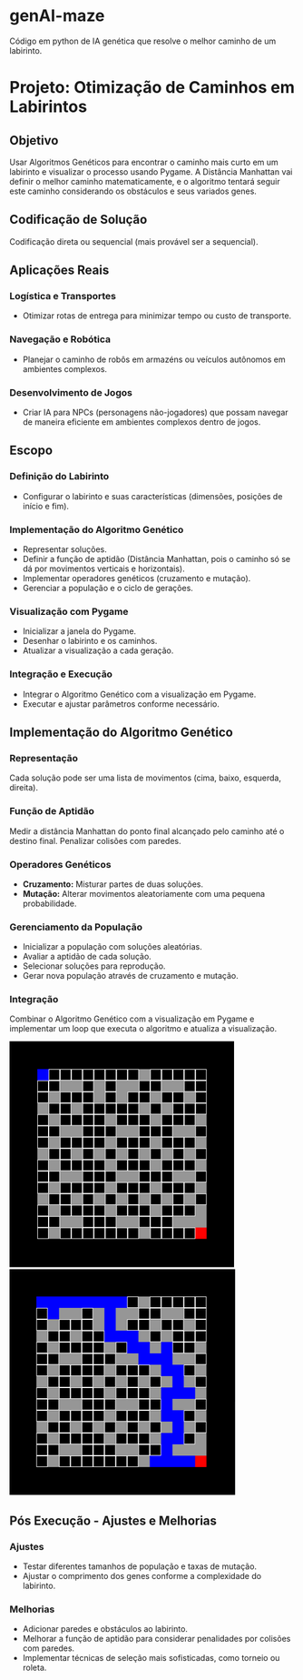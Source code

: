 # genAI-maze
Código em python de IA genética que resolve o melhor caminho de um labirinto.

# Projeto: Otimização de Caminhos em Labirintos

## Objetivo
Usar Algoritmos Genéticos para encontrar o caminho mais curto em um labirinto e visualizar o processo usando Pygame. A Distância Manhattan vai definir o melhor caminho matematicamente, e o algoritmo tentará seguir este caminho considerando os obstáculos e seus variados genes.

## Codificação de Solução
Codificação direta ou sequencial (mais provável ser a sequencial).

## Aplicações Reais
### Logística e Transportes
- Otimizar rotas de entrega para minimizar tempo ou custo de transporte.

### Navegação e Robótica
- Planejar o caminho de robôs em armazéns ou veículos autônomos em ambientes complexos.

### Desenvolvimento de Jogos
- Criar IA para NPCs (personagens não-jogadores) que possam navegar de maneira eficiente em ambientes complexos dentro de jogos.


## Escopo

### Definição do Labirinto
- Configurar o labirinto e suas características (dimensões, posições de início e fim).

### Implementação do Algoritmo Genético
- Representar soluções.
- Definir a função de aptidão (Distância Manhattan, pois o caminho só se dá por movimentos verticais e horizontais).
- Implementar operadores genéticos (cruzamento e mutação).
- Gerenciar a população e o ciclo de gerações.

### Visualização com Pygame
- Inicializar a janela do Pygame.
- Desenhar o labirinto e os caminhos.
- Atualizar a visualização a cada geração.

### Integração e Execução
- Integrar o Algoritmo Genético com a visualização em Pygame.
- Executar e ajustar parâmetros conforme necessário.

## Implementação do Algoritmo Genético

### Representação
Cada solução pode ser uma lista de movimentos (cima, baixo, esquerda, direita).

### Função de Aptidão
Medir a distância Manhattan do ponto final alcançado pelo caminho até o destino final. Penalizar colisões com paredes.

### Operadores Genéticos
- **Cruzamento:** Misturar partes de duas soluções.
- **Mutação:** Alterar movimentos aleatoriamente com uma pequena probabilidade.

### Gerenciamento da População
- Inicializar a população com soluções aleatórias.
- Avaliar a aptidão de cada solução.
- Selecionar soluções para reprodução.
- Gerar nova população através de cruzamento e mutação.

### Integração
Combinar o Algoritmo Genético com a visualização em Pygame e implementar um loop que executa o algoritmo e atualiza a visualização.


![Texto Alternativo](https://github.com/vinibraun/genAI-maze/blob/main/imagens/labirinto-img.PNG)
![Texto Alternativo](https://github.com/vinibraun/genAI-maze/blob/main/imagens/labirinto-resolvido-img.PNG)


## Pós Execução - Ajustes e Melhorias

### Ajustes
- Testar diferentes tamanhos de população e taxas de mutação.
- Ajustar o comprimento dos genes conforme a complexidade do labirinto.

### Melhorias
- Adicionar paredes e obstáculos ao labirinto.
- Melhorar a função de aptidão para considerar penalidades por colisões com paredes.
- Implementar técnicas de seleção mais sofisticadas, como torneio ou roleta.
